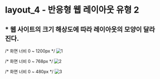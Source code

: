 # layout_4 - 반응형 웹 레이아웃 유형 2
## * 웹 사이트의 크기 해상도에 따라 레이아웃의 모양이 달라진다.


/* 화면 너비 0 ~ 1200px */
![1](https://user-images.githubusercontent.com/37132897/166249926-371a1042-901a-47fa-8fc2-99e001ff6e85.JPG)


/* 화면 너비 0 ~ 768px */
![2](https://user-images.githubusercontent.com/37132897/166249937-593ba1fe-6b7b-4ec8-9b13-e9b84f4b192a.JPG)


/* 화면 너비 0 ~ 480px */
![3](https://user-images.githubusercontent.com/37132897/166249948-f13bc550-0961-4929-b85f-84bbb2faf02d.JPG)
